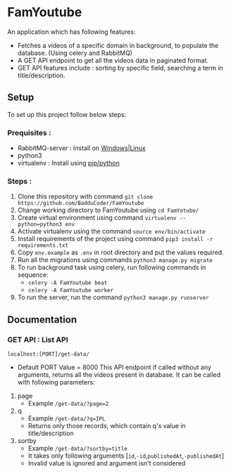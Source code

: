 # FamYoutube

An application which has following features:

* Fetches a videos of a specific domain in background, to populate the database. (Using celery and RabbitMQ)
* A GET API endpoint to get all the videos data in paginated format.
* GET API features include : sorting by specific field, searching a term in title/description.

## Setup

To set up this project follow below steps:

### Prequisites : 
* RabbitMQ-server : Install on [Windows](https://www.rabbitmq.com/install-windows-manual.html)|[Linux](https://computingforgeeks.com/how-to-install-latest-rabbitmq-server-on-ubuntu-linux/)
* python3 
* virtualenv : Install using [pip/python](https://virtualenv.pypa.io/en/latest/installation.html)

### Steps :

1. Clone this repository with command `git clone https://github.com/BadduCoder/FamYoutube`
2. Change working directory to FamYoutube using `cd FamYotube/`
3. Create virtual environment using command `virtualenv --python=python3 env`
4. Activate virtualenv using the command `source env/bin/activate`
5. Install requirements of the project using command `pip3 install -r requirements.txt`
6. Copy `env.example` as `.env` in root directory and put the values required.
7. Run all the migrations using commands `python3 manage.py migrate`
8. To run background task using celery, run following commands in sequence:
    * `celery -A FamYoutube beat`
    * `celery -A FamYoutube worker`
9. To run the server, run the command `python3 manage.py runserver`


## Documentation

### GET API : List API
`localhost:[PORT]/get-data/`
* Default PORT Value = 8000
This API endpoint if called without any arguments, returns all the videos present in database.
It can be called with following parameters:

1. page
    * Example `/get-data/?page=2`
2. q
    * Example `/get-data/?q=IPL`
    * Returns only those records, which contain q's value in title/description
3. sortby 
    * Example `/get-data/?sortby=title`
    * It takes only following arguments [`id`,`-id`,`publishedAt`,`-publishedAt`]
    * Invalid value is ignored and argument isn't considered




